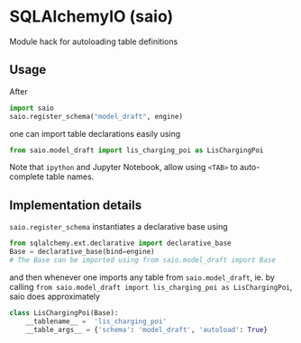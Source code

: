 # SQLAlchemyIO (saio)

Module hack for autoloading table definitions

## Usage

After
```python
import saio
saio.register_schema("model_draft", engine)
````
one can import table declarations easily using
```python
from saio.model_draft import lis_charging_poi as LisChargingPoi
```

Note that `ipython` and Jupyter Notebook, allow using `<TAB>` to auto-complete
table names.

## Implementation details

`saio.register_schema` instantiates a declarative base using
```python
from sqlalchemy.ext.declarative import declarative_base
Base = declarative_base(bind=engine)
# The Base can be imported using from saio.model_draft import Base
```
and then whenever one imports any table from `saio.model_draft`, ie. by calling
`from saio.model_draft import lis_charging_poi as LisChargingPoi`, saio does
approximately
```python
class LisChargingPoi(Base):
    __tablename__ =  'lis_charging_poi'
    __table_args__ = {'schema': 'model_draft', 'autoload': True}
```
